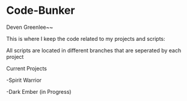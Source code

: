 # Code-Bunker

Deven Greenlee~~

This is where I keep the code related to my projects and scripts:

All scripts are located in different branches that are seperated by each project

Current Projects

-Spirit Warrior

-Dark Ember (in Progress)
